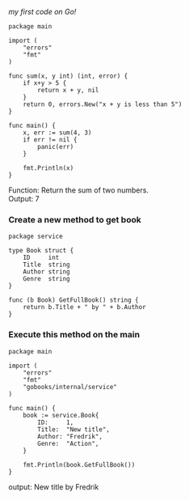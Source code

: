 _my first code on Go!_
```
package main

import (
	"errors"
	"fmt"
)

func sum(x, y int) (int, error) {
	if x+y > 5 {
		return x + y, nil
	}
	return 0, errors.New("x + y is less than 5")
}

func main() {
	x, err := sum(4, 3)
	if err != nil {
		panic(err)
	}

	fmt.Println(x)
}
```
Function: Return the sum of two numbers.<br>
Output: 7

### Create a new method to get book
```
package service

type Book struct {
	ID     int
	Title  string
	Author string
	Genre  string
}

func (b Book) GetFullBook() string {
	return b.Title + " by " + b.Author
}
```
### Execute this method on the main
```
package main

import (
	"errors"
	"fmt"
	"gobooks/internal/service"
)

func main() {
	book := service.Book{
		ID:     1,
		Title:  "New title",
		Author: "Fredrik",
		Genre:  "Action",
	}

	fmt.Println(book.GetFullBook())
}
```
output: New title by Fredrik